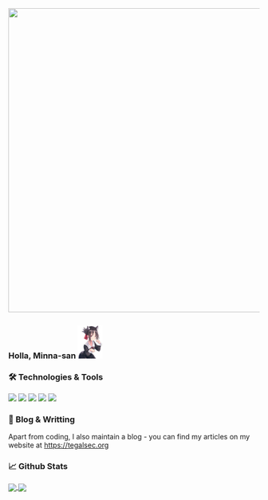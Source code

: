 <img algin="center" src="https://github.com/JayaByu/JayaByu/blob/main/86514767-12%E6%9C%88%E3%81%AE%E3%82%AF%E3%83%AA%E3%82%B9%E3%83%9E%E3%82%B9.gif" width="5950px" height="610">

### Holla, Minna-san <img src="https://github.com/JayaByu/JayaByu/blob/main/1617175551720.png" width="50px">
### 🛠️ Technologies & Tools
![](https://img.shields.io/badge/Tools-Red_Hat_OpenShift-informational?style=flat&logo=red-hat-open-shift&logoColor=white&color=CF000F) ![](https://img.shields.io/badge/Kali-Linux-informational?style=flat&logo=Kali-linux&logoColor=white&color=2C82C9) ![](https://img.shields.io/badge/Arch-Linux-informational?style=flat&logo=arch-linux&logoColor=white&color=2C82C9) ![](https://img.shields.io/badge/Code-C-informational?style=flat&logo=C&logoColor=white&color=5659C9)  ![](https://img.shields.io/badge/Cloud-Digital_Ocean-informational?style=flat&logo=digitalocean&logoColor=white&color=8870FF)
### 📝 Blog & Writting
Apart from coding, I also maintain a blog - you can find my articles on my website at https://tegalsec.org
### 📈 Github Stats
<a href="https://github.com/JayaByu">
<img align="center" src="https://github-readme-stats.vercel.app/api?username=JayaByu&count_private=true&include_all_commits=true&theme=radical"/>
</a>
<a href="https://github.com/JayaByu">
<img align="center" src="https://github-readme-stats.vercel.app/api/top-langs/?username=JayaByu&title_color=ffffff&text_color=c9cacc&icon_color=2bbc8a&bg_color=282830" />
</a>

